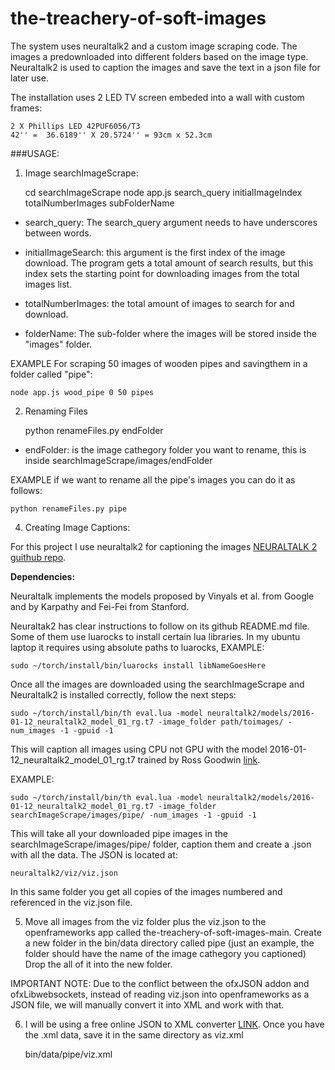# the-treachery-of-soft-images

The system uses neuraltalk2 and a custom image scraping code. The images a predownloaded into different folders based on the image type. Neuraltalk2 is used to caption the images and save the text in a json file for later use.

The installation uses 2 LED TV screen embeded into a wall with custom frames:

	2 X Phillips LED 42PUF6056/T3
	42'' = 	36.6189'' X 20.5724'' = 93cm x 52.3cm

###USAGE:

1. Image searchImageScrape:

	cd searchImageScrape
	node app.js search_query initialImageIndex totalNumberImages subFolderName

- search_query: The search_query argument needs to have underscores between words.

- initialImageSearch: this argument is the first index of the image download. The program gets a total amount of search results, but this index sets the starting point for downloading images from the total images list.

- totalNumberImages: the total amount of images to search for and download.

- folderName: The sub-folder where the images will be stored inside the "images" folder.

EXAMPLE For scraping 50 images of wooden pipes and savingthem in a folder called "pipe":

	node app.js wood_pipe 0 50 pipes

2. Renaming Files

	python renameFiles.py endFolder

- endFolder: is the image cathegory folder you want to rename, this is inside searchImageScrape/images/endFolder

EXAMPLE if we want to rename all the pipe's images you can do it as follows:

	python renameFiles.py pipe

4. Creating Image Captions:

For this project I use neuraltalk2 for captioning the images 
[NEURALTALK 2 guithub repo](https://github.com/karpathy/neuraltalk2). 

__Dependencies:__

Neuraltalk implements the models proposed by Vinyals et al. from Google and by Karpathy and Fei-Fei from Stanford.

Neuraltak2 has clear instructions to follow on its github README.md file. Some of them use luarocks to install certain lua libraries. In my ubuntu laptop it requires using absolute paths to luarocks, EXAMPLE:

	sudo ~/torch/install/bin/luarocks install libNameGoesHere

Once all the images are downloaded using the searchImageScrape and Neuraltalk2 is installed correctly, follow the next steps:

	sudo ~/torch/install/bin/th eval.lua -model neuraltalk2/models/2016-01-12_neuraltalk2_model_01_rg.t7 -image_folder path/toimages/ -num_images -1 -gpuid -1

This will caption all images using CPU not GPU with the model 2016-01-12_neuraltalk2_model_01_rg.t7 trained by Ross Goodwin [link](https://github.com/rossgoodwin/neuralsnap).

EXAMPLE:

	sudo ~/torch/install/bin/th eval.lua -model neuraltalk2/models/2016-01-12_neuraltalk2_model_01_rg.t7 -image_folder searchImageScrape/images/pipe/ -num_images -1 -gpuid -1

This will take all your downloaded pipe images in the searchImageScrape/images/pipe/ folder, caption them and create a .json with all the data. The JSON is located at:

	neuraltalk2/viz/viz.json

In this same folder you get all copies of the images numbered and referenced in the viz.json file.

5. Move all images from the viz folder plus the viz.json to the openframeworks app called the-treachery-of-soft-images-main. Create a new folder in the bin/data directory called pipe (just an example, the folder should have the name of the image cathegory you captioned) Drop the all of it into the new folder. 

IMPORTANT NOTE: Due to the conflict between the ofxJSON addon and ofxLibwebsockets, instead of reading viz.json into openframeworks as a JSON file, we will manually convert it into XML and work with that.

6. I will be using a free online JSON to XML converter [LINK](http://convertjson.com/json-to-xml.htm). Once you have the .xml data, save it in the same directory as viz.xml

	bin/data/pipe/viz.xml